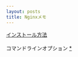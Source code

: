 ```yaml
---
layout: posts
title: Nginxメモ 
---
```

[インストール方法](http://nginx.org/en/linux_packages.html)     
<br>
コマンドラインオプション [*](https://www.nginx.com/resources/wiki/start/topics/tutorials/commandline/#options)    
